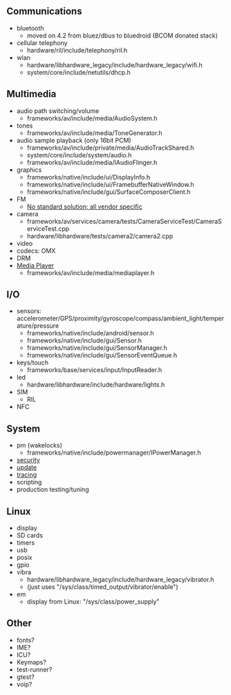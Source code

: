 ## Communications
   * bluetooth
      * moved on 4.2 from bluez/dbus to bluedroid (BCOM donated stack)
   * cellular telephony
      * hardware/ril/include/telephony/ril.h
   * wlan
      * hardware/libhardware_legacy/include/hardware_legacy/wifi.h
      * system/core/include/netutils/dhcp.h

## Multimedia
   * audio path switching/volume
      * frameworks/av/include/media/AudioSystem.h
   * tones
      * frameworks/av/include/media/ToneGenerator.h
   * audio sample playback (only 16bit PCM)
      * frameworks/av/include/private/media/AudioTrackShared.h
      * system/core/include/system/audio.h
      * frameworks/av/include/media/IAudioFlinger.h
   * graphics
      * frameworks/native/include/ui/DisplayInfo.h
      * frameworks/native/include/ui/FramebufferNativeWindow.h
      * frameworks/native/include/gui/SurfaceComposerClient.h
   * FM
      * [No standard solution; all vendor specific](https://groups.google.com/forum/?fromgroups=#!topic/android-porting/qs_XHukOuyg)
   * camera
      * frameworks/av/services/camera/tests/CameraServiceTest/CameraServiceTest.cpp
      * hardware/libhardware/tests/camera2/camera2.cpp
   * video
   * codecs: OMX
   * DRM
   * [Media Player](http://developer.android.com/reference/android/media/MediaPlayer.html)
      * frameworks/av/include/media/mediaplayer.h

## I/O
   * sensors: accelerometer/GPS/proximity/gyroscope/compass/ambient_light/temperature/pressure
      * frameworks/native/include/android/sensor.h
      * frameworks/native/include/gui/Sensor.h
      * frameworks/native/include/gui/SensorManager.h
      * frameworks/native/include/gui/SensorEventQueue.h
   * keys/touch
      * frameworks/base/services/input/InputReader.h
   * led
      * hardware/libhardware/include/hardware/lights.h
   * SIM
      * RIL
   * NFC

## System
   * pm (wakelocks)
      * frameworks/native/include/powermanager/IPowerManager.h
   * [security](http://source.android.com/tech/security/index.html)
   * [update](http://www.csee.usf.edu/~nsamteladze/res/projects/research/delta/lcn-paper.pdf)
   * [tracing](http://elinux.org/Android_Logging_System)
   * scripting
   * production testing/tuning

## Linux
   * display
   * SD cards
   * timers
   * usb
   * posix
   * gpio
   * vibra
      * hardware/libhardware_legacy/include/hardware_legacy/vibrator.h
      * (just uses "/sys/class/timed_output/vibrator/enable")
   * em
      * display from Linux: "/sys/class/power_supply"

## Other
   * fonts?
   * IME?
   * ICU?
   * Keymaps?
   * test-runner?
   * gtest?
   * voip?

